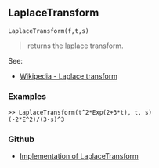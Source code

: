 ## LaplaceTransform

```
LaplaceTransform(f,t,s)
```

> returns the laplace transform.
 
See:
* [Wikipedia - Laplace transform](https://en.wikipedia.org/wiki/Laplace_transform)

### Examples

```
>> LaplaceTransform(t^2*Exp(2+3*t), t, s)
(-2*E^2)/(3-s)^3
```
### Github
* [Implementation of LaplaceTransform](https://github.com/axkr/symja_android_library/blob/master/symja_android_library/matheclipse-core/src/main/java/org/matheclipse/core/reflection/system/LaplaceTransform.java#L38) 
